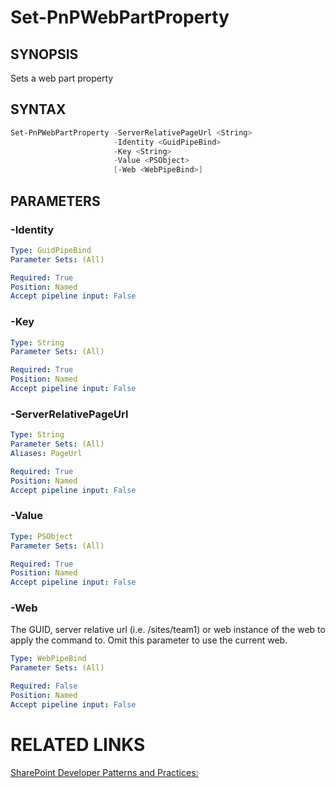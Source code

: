 # Set-PnPWebPartProperty

## SYNOPSIS
Sets a web part property

## SYNTAX 

```powershell
Set-PnPWebPartProperty -ServerRelativePageUrl <String>
                       -Identity <GuidPipeBind>
                       -Key <String>
                       -Value <PSObject>
                       [-Web <WebPipeBind>]
```

## PARAMETERS

### -Identity


```yaml
Type: GuidPipeBind
Parameter Sets: (All)

Required: True
Position: Named
Accept pipeline input: False
```

### -Key


```yaml
Type: String
Parameter Sets: (All)

Required: True
Position: Named
Accept pipeline input: False
```

### -ServerRelativePageUrl


```yaml
Type: String
Parameter Sets: (All)
Aliases: PageUrl

Required: True
Position: Named
Accept pipeline input: False
```

### -Value


```yaml
Type: PSObject
Parameter Sets: (All)

Required: True
Position: Named
Accept pipeline input: False
```

### -Web
The GUID, server relative url (i.e. /sites/team1) or web instance of the web to apply the command to. Omit this parameter to use the current web.

```yaml
Type: WebPipeBind
Parameter Sets: (All)

Required: False
Position: Named
Accept pipeline input: False
```

# RELATED LINKS

[SharePoint Developer Patterns and Practices:](http://aka.ms/sppnp)